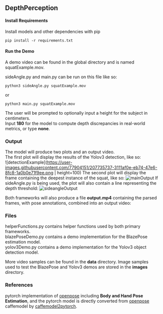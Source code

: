 ## DepthPerception

#### Install Requirements

Install models and other dependencies with pip

    pip install -r requirements.txt

#### Run the Demo

A demo video can be found in the global directory and is named squatExample.mov. 

sideAngle.py and main.py can be run on this file like so:

    python3 sideAngle.py squatExample.mov

or

    python3 main.py squatExample.mov

The user will be prompted to optionally input a height for the subject in centimeters.  
Input **180** for the model to compute depth discrepancies in real-world metrics, or type **none**.  

### Output

The model will produce two plots and an output video.  
The first plot will display the results of the Yolov3 detection, like so:  
![detectionExample](https://user-images.githubusercontent.com/77904151/207735737-3111af0e-eb74-47e6-8fc8-1a0b0e71f9ee.png | height=100)
The second plot will display the frame containing the deepest instance of the squat, like so:
![mainOutput](https://user-images.githubusercontent.com/77904151/207735719-7e3597f8-161e-42a9-99f9-5d23fd51eefc.png)
If sideAngle.py is being used, the plot will also contain a line representing the depth threshold:
![sideangleOutput](https://user-images.githubusercontent.com/77904151/207735695-881ac193-2f4c-46c4-a315-19e9518c9eeb.png)

Both frameworks will also produce a file **output.mp4** containing the parsed frames, with pose annotations, combined into an output video:


### Files

helperFunctions.py contains helper functions used by both primary frameworks.  
blazePoseDemo.py contains a demo implementation for the BlazePose estimation model.  
yolov3Demo.py contains a demo implementation for the Yolov3 object detection model.  

More video samples can be found in the **data** directory. 
Image samples used to test the BlazePose and Yolov3 demos are stored in the **images** directory.  

### References

pytorch implementation of [openpose](https://github.com/CMU-Perceptual-Computing-Lab/openpose) including **Body and Hand Pose Estimation**, and the pytorch model is directly converted from [openpose](https://github.com/CMU-Perceptual-Computing-Lab/openpose) caffemodel by [caffemodel2pytorch](https://github.com/vadimkantorov/caffemodel2pytorch). 
